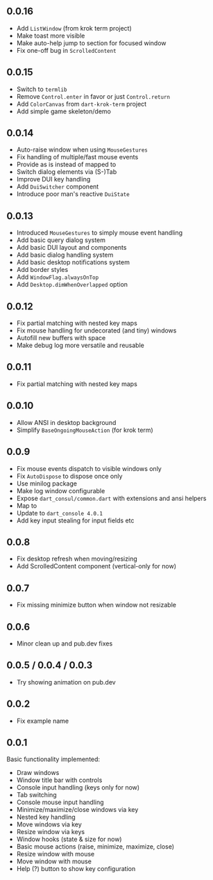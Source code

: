 ## 0.0.16

- Add `ListWindow` (from krok term project)
- Make toast more visible
- Make auto-help jump to section for focused window
- Fix one-off bug in `ScrolledContent`

## 0.0.15

- Switch to `termlib`
- Remove `Control.enter` in favor or just `Control.return`
- Add `ColorCanvas` from `dart-krok-term` project
- Add simple game skeleton/demo

## 0.0.14

- Auto-raise window when using `MouseGestures`
- Fix handling of multiple/fast mouse events
- Provide <C-j> as is instead of mapped to <Enter>
- Switch dialog elements via (S-)Tab
- Improve DUI key handling
- Add `DuiSwitcher` component
- Introduce poor man's reactive `DuiState`

## 0.0.13

- Introduced `MouseGestures` to simply mouse event handling
- Add basic query dialog system
- Add basic DUI layout and components
- Add basic dialog handling system
- Add basic desktop notifications system
- Add border styles
- Add `WindowFlag.alwaysOnTop`
- Add `Desktop.dimWhenOverlapped` option

## 0.0.12

- Fix partial matching with nested key maps
- Fix mouse handling for undecorated (and tiny) windows
- Autofill new buffers with space
- Make debug log more versatile and reusable

## 0.0.11

- Fix partial matching with nested key maps

## 0.0.10

- Allow ANSI in desktop background
- Simplify `BaseOngoingMouseAction` (for krok term)

## 0.0.9

- Fix mouse events dispatch to visible windows only
- Fix `AutoDispose` to dispose once only
- Use minilog package
- Make log window configurable
- Expose `dart_consul/common.dart` with extensions and ansi helpers
- Map <C-h> to <Backspace>
- Update to `dart_console 4.0.1`
- Add key input stealing for input fields etc

## 0.0.8

- Fix desktop refresh when moving/resizing
- Add ScrolledContent component (vertical-only for now)

## 0.0.7

- Fix missing minimize button when window not resizable

## 0.0.6

- Minor clean up and pub.dev fixes

## 0.0.5 / 0.0.4 / 0.0.3

- Try showing animation on pub.dev

## 0.0.2

- Fix example name

## 0.0.1

Basic functionality implemented:

- Draw windows
- Window title bar with controls
- Console input handling (keys only for now)
- Tab switching
- Console mouse input handling
- Minimize/maximize/close windows via key
- Nested key handling
- Move windows via key
- Resize window via keys
- Window hooks (state & size for now)
- Basic mouse actions (raise, minimize, maximize, close)
- Resize window with mouse
- Move window with mouse
- Help (?) button to show key configuration
